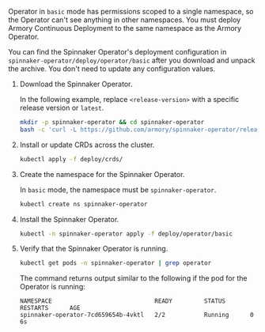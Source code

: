 <!-- this file does not contain H2 etc headings
Hugo does not render headings in included files
-->
Operator in `basic` mode has permissions scoped to a single namespace, so the Operator can't see anything in other namespaces. You must deploy Armory Continuous Deployment to the same namespace as the Armory Operator.

You can find the Spinnaker Operator's deployment configuration in `spinnaker-operator/deploy/operator/basic` after you download and unpack the archive. You don't need to update any configuration values.

1. Download the Spinnaker Operator.

   In the following example, replace `<release-version>` with a specific release version or `latest`.

   ```bash
   mkdir -p spinnaker-operator && cd spinnaker-operator
   bash -c 'curl -L https://github.com/armory/spinnaker-operator/releases/<release-version>/download/manifests.tgz | tar -xz'
   ```

1. Install or update CRDs across the cluster.

   ```bash
   kubectl apply -f deploy/crds/
   ```

1. Create the namespace for the Spinnaker Operator.

   In `basic` mode, the namespace must be `spinnaker-operator`.

   ```bash
   kubectl create ns spinnaker-operator
   ```

1. Install the Spinnaker Operator.

   ```bash
   kubectl -n spinnaker-operator apply -f deploy/operator/basic
   ```


1. Verify that the Spinnaker Operator is running.

   ```bash
   kubectl get pods -n spinnaker-operator | grep operator
   ```

   The command returns output similar to the following if the pod for the Operator is running:

   ```
   NAMESPACE                             READY         STATUS       RESTARTS      AGE
   spinnaker-operator-7cd659654b-4vktl   2/2           Running      0             6s
   ```
